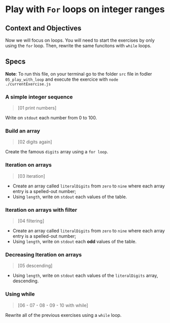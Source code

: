 # Play with `For` loops on integer ranges

## Context and Objectives

Now we will focus on loops.
You will need to start the exercises by only using the `for` loop. Then, rewrite the same funcitons with `while` loops.

## Specs

**Note**: To run this file, on your terminal go to the folder `src` file in fodler `05_play_with_loop` and execute the exercice with `node ./currentExercise.js`

### A simple integer sequence

> [01 print numbers]

Write on `stdout` each number from 0 to 100.

### Build an array

> [02 digits again]

Create the famous `digits` array using a `for loop`.

### Iteration on arrays

> [03 iteration]

- Create an array called `literalDigits` from `zero` to `nine` where each array entry is a spelled-out number;
- Using `length`, write on `stdout` each values of the table.

### Iteration on arrays with filter

> [04 filtering]

- Create an array called `literalDigits` from `zero` to `nine` where each array entry is a spelled-out number;
- Using `length`, write on `stdout` each **odd** values of the table.

### Decreasing Iteration on arrays

> [05 descending]

- Using `length`, write on `stdout` each values of the `literalDigits` array, descending.

### Using while

> [06 - 07 - 08 - 09 - 10 with while]

Rewrite all of the previous exercises using a `while` loop.
